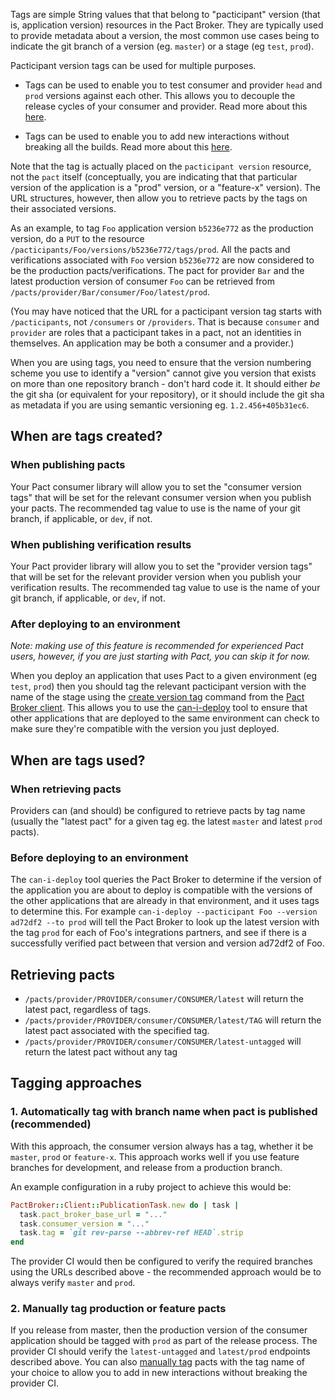 Tags are simple String values that that belong to "pacticipant" version (that is, application version) resources in the Pact Broker. They are typically used to provide metadata about a version, the most common use cases being to indicate the git branch of a version (eg. `master`) or a stage (eg `test`, `prod`).

Pacticipant version tags can be used for multiple purposes.
 
* Tags can be used to enable you to test consumer and provider `head` and `prod` versions against each other. This allows you to decouple the release cycles of your consumer and provider. Read more about this [here][backwards].

* Tags can be used to enable you to add new interactions without breaking all the builds. Read more about this [here][feature].

Note that the tag is actually placed on the `pacticipant version` resource, not the `pact` itself (conceptually, you are indicating that that particular version of the application is a "prod" version, or a "feature-x" version). The URL structures, however, then allow you to retrieve pacts by the tags on their associated versions.

As an example, to tag `Foo` application version `b5236e772` as the production version, do a `PUT` to the resource `/pacticipants/Foo/versions/b5236e772/tags/prod`. All the pacts and verifications associated with `Foo` version `b5236e772` are now considered to be the production pacts/verifications. The pact for provider `Bar` and the latest production version of consumer `Foo` can be retrieved from `/pacts/provider/Bar/consumer/Foo/latest/prod`.

(You may have noticed that the URL for a pacticipant version tag starts with `/pacticipants`, not `/consumers` or `/providers`. That is because `consumer` and `provider` are roles that a pacticipant takes in a pact, not an identities in themselves. An application may be both a consumer and a provider.)

When you are using tags, you need to ensure that the version numbering scheme you use to identify a "version" cannot give you version that exists on more than one repository branch - don't hard code it. It should either _be_ the git sha (or equivalent for your repository), or it should include the git sha as metadata if you are using semantic versioning eg. `1.2.456+405b31ec6`.

## When are tags created?
### When publishing pacts

Your Pact consumer library will allow you to set the "consumer version tags" that will be set for the relevant consumer version when you publish your pacts. The recommended tag value to use is the name of your git branch, if applicable, or `dev`, if not.

### When publishing verification results

Your Pact provider library will allow you to set the "provider version tags" that will be set for the relevant provider version when you publish your verification results. The recommended tag value to use is the name of your git branch, if applicable, or `dev`, if not.

### After deploying to an environment

_Note: making use of this feature is recommended for experienced Pact users, however, if you are just starting with Pact, you can skip it for now._

When you deploy an application that uses Pact to a given environment (eg `test`, `prod`) then you should tag the relevant pacticipant version with the name of the stage using the [create version tag][pact-broker-client-tag] command from the [Pact Broker client][pact-broker-client]. This allows you to use the [can-i-deploy][can-i-deploy] tool to ensure that other applications that are deployed to the same environment can check to make sure they're compatible with the version you just deployed.

## When are tags used?

### When retrieving pacts

Providers can (and should) be configured to retrieve pacts by tag name (usually the "latest pact" for a given tag eg. the latest `master` and latest `prod` pacts).

### Before deploying to an environment

The `can-i-deploy` tool queries the Pact Broker to determine if the version of the application you are about to deploy is compatible with the versions of the other applications that are already in that environment, and it uses tags to determine this. For example `can-i-deploy --pacticipant Foo --version ad72df2 --to prod` will tell the Pact Broker to look up the latest version with the tag `prod` for each of Foo's integrations partners, and see if there is a successfully verified pact between that version and version ad72df2 of Foo.

## Retrieving pacts

* `/pacts/provider/PROVIDER/consumer/CONSUMER/latest` will return the latest pact, regardless of tags.
* `/pacts/provider/PROVIDER/consumer/CONSUMER/latest/TAG` will return the latest pact associated with the specified tag.
* `/pacts/provider/PROVIDER/consumer/CONSUMER/latest-untagged` will return the latest pact without any tag

## Tagging approaches

### 1. Automatically tag with branch name when pact is published (recommended)

With this approach, the consumer version always has a tag, whether it be `master`, `prod` or `feature-x`. This approach works well if you use feature branches for development, and release from a production branch.

An example configuration in a ruby project to achieve this would be:

```ruby
PactBroker::Client::PublicationTask.new do | task |
  task.pact_broker_base_url = "..."
  task.consumer_version = "..."
  task.tag = `git rev-parse --abbrev-ref HEAD`.strip
end
```

The provider CI would then be configured to verify the required branches using the URLs described above - the recommended approach would be to always verify `master` and `prod`.

### 2. Manually tag production or feature pacts

If you release from master, then the production version of the consumer application should be tagged with `prod` as part of the release process. The provider CI should verify the `latest-untagged` and `latest/prod` endpoints described above. You can also [manually tag][feature] pacts with the tag name of your choice to allow you to add in new interactions without breaking the provider CI.

[backwards]: https://github.com/pact-foundation/pact_broker/wiki/How-to-ensure-backwards-compatibility-by-tagging-pacts
[feature]: https://github.com/pact-foundation/pact_broker/wiki/How-to-add-new-interactions-without-breaking-everything
[pact-broker-client]: https://github.com/pact-foundation/pact_broker-client
[pact-broker-client-tag]: https://github.com/pact-foundation/pact_broker-client#create-version-tag
[can-i-deploy]: https://github.com/pact-foundation/pact_broker/wiki/can-i-deploy
